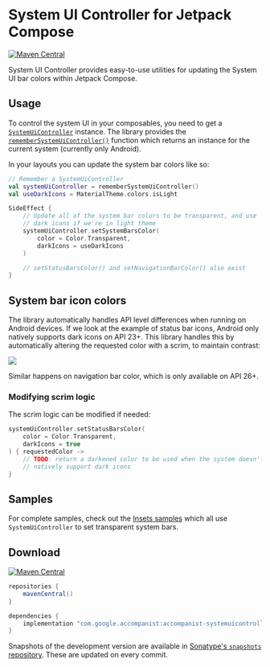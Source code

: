 # System UI Controller for Jetpack Compose

[![Maven Central](https://img.shields.io/maven-central/v/com.google.accompanist/accompanist-systemuicontroller)](https://search.maven.org/search?q=g:com.google.accompanist)

System UI Controller provides easy-to-use utilities for updating the System UI bar colors within Jetpack Compose.

## Usage
To control the system UI in your composables, you need to get a [`SystemUiController`](../api/systemuicontroller/systemuicontroller/com.google.accompanist.systemuicontroller/-system-ui-controller/) instance. The library provides the [`rememberSystemUiController()`](../api/systemuicontroller/systemuicontroller/com.google.accompanist.systemuicontroller/remember-system-ui-controller.html) function which returns an instance for the current system (currently only Android).

In your layouts you can update the system bar colors like so:

``` kotlin
// Remember a SystemUiController
val systemUiController = rememberSystemUiController()
val useDarkIcons = MaterialTheme.colors.isLight

SideEffect {
    // Update all of the system bar colors to be transparent, and use
    // dark icons if we're in light theme
    systemUiController.setSystemBarsColor(
        color = Color.Transparent,
        darkIcons = useDarkIcons
    )

    // setStatusBarsColor() and setNavigationBarColor() also exist
}
```

## System bar icon colors
The library automatically handles API level differences when running on Android devices. If we look at the example
of status bar icons, Android only natively supports dark icons on API 23+. This library handles this by automatically
altering the requested color with a scrim, to maintain contrast:

![](api-scrim.png)

Similar happens on navigation bar color, which is only available on API 26+.

### Modifying scrim logic

The scrim logic can be modified if needed:

``` kotlin
systemUiController.setStatusBarsColor(
    color = Color.Transparent,
    darkIcons = true
) { requestedColor ->
    // TODO: return a darkened color to be used when the system doesn't
    // natively support dark icons
}
```

## Samples

For complete samples, check out the [Insets samples](https://github.com/google/accompanist/tree/main/sample/src/main/java/com/google/accompanist/sample/insets) which all use `SystemUiController` to set transparent system bars.

## Download
[![Maven Central](https://img.shields.io/maven-central/v/com.google.accompanist/accompanist-systemuicontroller)](https://search.maven.org/search?q=g:com.google.accompanist)

```groovy
repositories {
    mavenCentral()
}

dependencies {
    implementation "com.google.accompanist:accompanist-systemuicontroller:<version>"
}
```

Snapshots of the development version are available in [Sonatype's `snapshots` repository][snap]. These are updated on every commit.

[compose]: https://developer.android.com/jetpack/compose
[snap]: https://oss.sonatype.org/content/repositories/snapshots/com/google/accompanist/accompanist-systemuicontroller/
